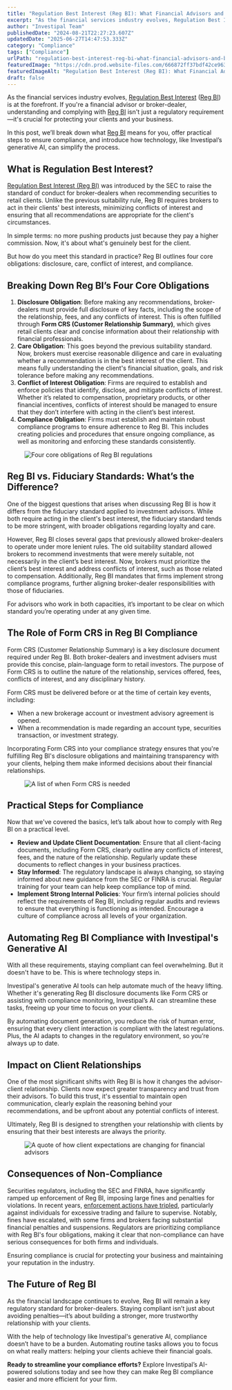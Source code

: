 ```yaml
---
title: "Regulation Best Interest (Reg BI): What Financial Advisors and Broker-Dealers Need to Know"
excerpt: "As the financial services industry evolves, Regulation Best Interest ( Reg BI ) is at the forefront."
author: "Investipal Team"
publishedDate: "2024-08-21T22:27:23.607Z"
updatedDate: "2025-06-27T14:47:53.333Z"
category: "Compliance"
tags: ["Compliance"]
urlPath: "regulation-best-interest-reg-bi-what-financial-advisors-and-broker-dealers-need-to-know"
featuredImage: "https://cdn.prod.website-files.com/666872ff37bdf42ce9637d77/66e20068e1cf256304178bbe_Regulation%20Best%20Interest%20(Reg%20BI)%20What%20Financial%20Advisors%20and%20Broker-Dealers%20Need%20to%20Know%20(1).png"
featuredImageAlt: "Regulation Best Interest (Reg BI): What Financial Advisors and Broker-Dealers Need to Know"
draft: false
---
```

<p id="">As the financial services industry evolves, <a rel="noopener noreferrer" target="_blank" href="https://www.sec.gov/regulation-best-interest">Regulation Best Interest</a> (<a href="/features/regulation-best-interest-generator">Reg BI</a>) is at the forefront. If you're a financial advisor or broker-dealer, understanding and complying with <a href="/features/regulation-best-interest-generator">Reg BI</a> isn't just a regulatory requirement—it's crucial for protecting your clients and your business.</p><p id="">In this post, we’ll break down what <a href="/features/regulation-best-interest-generator">Reg BI</a> means for you, offer practical steps to ensure compliance, and introduce how technology, like Investipal’s generative AI, can simplify the process.</p><h2 id="">What is Regulation Best Interest?</h2><p id=""><a rel="noopener noreferrer" target="_blank" href="https://www.finra.org/rules-guidance/key-topics/regulation-best-interest" id="">Regulation Best Interest (Reg BI)</a> was introduced by the SEC to raise the standard of conduct for broker-dealers when recommending securities to retail clients. Unlike the previous suitability rule, Reg BI requires brokers to act in their clients' best interests, minimizing conflicts of interest and ensuring that all recommendations are appropriate for the client's circumstances.</p><p id="">In simple terms: no more pushing products just because they pay a higher commission. Now, it's about what's genuinely best for the client.</p><p id="">But how do you meet this standard in practice? Reg BI outlines four core obligations: disclosure, care, conflict of interest, and compliance.</p><h2 id="">Breaking Down Reg BI’s Four Core Obligations</h2><ol id=""><li id=""><strong id="">Disclosure Obligation</strong>: Before making any recommendations, broker-dealers must provide full disclosure of key facts, including the scope of the relationship, fees, and any conflicts of interest. This is often fulfilled through <strong id="">Form CRS (Customer Relationship Summary)</strong>, which gives retail clients clear and concise information about their relationship with financial professionals.<strong id="">‍</strong></li><li id=""><strong id="">Care Obligation</strong>: This goes beyond the previous suitability standard. Now, brokers must exercise reasonable diligence and care in evaluating whether a recommendation is in the best interest of the client. This means fully understanding the client's financial situation, goals, and risk tolerance before making any recommendations.<strong id="">‍</strong></li><li id=""><strong id="">Conflict of Interest Obligation</strong>:&nbsp;Firms are required to establish and enforce policies that identify, disclose, and mitigate conflicts of interest. Whether it’s related to compensation, proprietary products, or other financial incentives, conflicts of interest should be managed to ensure that they don’t interfere with acting in the client’s best interest.<strong id="">‍</strong></li><li id=""><strong id=""> Compliance Obligation</strong>: Firms must establish and maintain robust compliance programs to ensure adherence to Reg BI. This includes creating policies and procedures that ensure ongoing compliance, as well as monitoring and enforcing these standards consistently.</li></ol><figure id="" class="w-richtext-figure-type-image w-richtext-align-fullwidth" data-rt-type="image" data-rt-align="fullwidth"><div id=""><img src="/images/inline/regulation-best-interest-reg-bi-what-financial-advisors-and-broker-dealers-need-to-know-0-44e036849d.webp" loading="lazy" alt="Four core obligations of Reg BI regulations" width="auto" height="auto" id=""></div></figure><h2 id="">Reg BI vs. Fiduciary Standards: What’s the Difference?</h2><p id="">One of the biggest questions that arises when discussing Reg BI is how it differs from the fiduciary standard applied to investment advisors. While both require acting in the client's best interest, the fiduciary standard tends to be more stringent, with broader obligations regarding loyalty and care.</p><p id="">However, Reg BI closes several gaps that previously allowed broker-dealers to operate under more lenient rules. The old suitability standard allowed brokers to recommend investments that were merely suitable, not necessarily in the client’s best interest. Now, brokers must prioritize the client’s best interest and address conflicts of interest, such as those related to compensation. Additionally, Reg BI mandates that firms implement strong compliance programs, further aligning broker-dealer responsibilities with those of fiduciaries.</p><p id="">For advisors who work in both capacities, it’s important to be clear on which standard you’re operating under at any given time.</p><h2 id="">The Role of Form CRS in Reg BI Compliance</h2><p id="">Form CRS (Customer Relationship Summary) is a key disclosure document required under Reg BI. Both broker-dealers and investment advisers must provide this concise, plain-language form to retail investors. The purpose of Form CRS is to outline the nature of the relationship, services offered, fees, conflicts of interest, and any disciplinary history.</p><p id="">Form CRS must be delivered before or at the time of certain key events, including:</p><ul id=""><li id="">When a new brokerage account or investment advisory agreement is opened.</li><li id="">When a recommendation is made regarding an account type, securities transaction, or investment strategy.</li></ul><p id="">Incorporating Form CRS into your compliance strategy ensures that you're fulfilling Reg BI's disclosure obligations and maintaining transparency with your clients, helping them make informed decisions about their financial relationships.</p><figure id="" class="w-richtext-figure-type-image w-richtext-align-fullwidth" style="max-width:2240px" data-rt-type="image" data-rt-align="fullwidth" data-rt-max-width="2240px"><div id=""><img src="/images/inline/regulation-best-interest-reg-bi-what-financial-advisors-and-broker-dealers-need-to-know-1-fa4fe96734.webp" loading="lazy" alt="A list of when Form CRS is needed" width="auto" height="auto" id=""></div></figure><h2 id="">Practical Steps for Compliance</h2><p id="">Now that we've covered the basics, let’s talk about how to comply with Reg BI on a practical level.</p><ul id=""><li id=""><strong id="">Review and Update Client Documentation</strong>: Ensure that all client-facing documents, including Form CRS, clearly outline any conflicts of interest, fees, and the nature of the relationship. Regularly update these documents to reflect changes in your business practices.</li><li id=""><strong id="">Stay Informed</strong>: The regulatory landscape is always changing, so staying informed about new guidance from the SEC or FINRA is crucial. Regular training for your team can help keep compliance top of mind.</li><li id=""><strong id="">Implement Strong Internal Policies</strong>: Your firm’s internal policies should reflect the requirements of Reg BI, including regular audits and reviews to ensure that everything is functioning as intended. Encourage a culture of compliance across all levels of your organization.</li></ul><h2 id="">Automating Reg BI Compliance with Investipal's Generative AI</h2><p id="">With all these requirements, staying compliant can feel overwhelming. But it doesn't have to be. This is where technology steps in.</p><p id="">Investipal's generative AI tools can help automate much of the heavy lifting. Whether it's generating Reg BI disclosure documents like Form CRS or assisting with compliance monitoring, Investipal’s AI can streamline these tasks, freeing up your time to focus on your clients.</p><p id="">By automating document generation, you reduce the risk of human error, ensuring that every client interaction is compliant with the latest regulations. Plus, the AI adapts to changes in the regulatory environment, so you’re always up to date.</p><h2 id="">Impact on Client Relationships</h2><p id="">One of the most significant shifts with Reg BI is how it changes the advisor-client relationship. Clients now expect greater transparency and trust from their advisors. To build this trust, it's essential to maintain open communication, clearly explain the reasoning behind your recommendations, and be upfront about any potential conflicts of interest.</p><p id="">Ultimately, Reg BI is designed to strengthen your relationship with clients by ensuring that their best interests are always the priority.</p><figure id="" class="w-richtext-figure-type-image w-richtext-align-fullwidth" style="max-width:2240px" data-rt-type="image" data-rt-align="fullwidth" data-rt-max-width="2240px"><div id=""><img src="/images/inline/regulation-best-interest-reg-bi-what-financial-advisors-and-broker-dealers-need-to-know-2-92118d8773.webp" loading="lazy" alt="A quote of how client expectations are changing for financial advisors" width="auto" height="auto" id=""></div></figure><h2 id="">Consequences of Non-Compliance</h2><p id="">Securities regulators, including the SEC and FINRA, have significantly ramped up enforcement of Reg BI, imposing large fines and penalties for violations. In recent years, <a rel="noopener noreferrer" target="_blank" href="https://www.thomsonreuters.com/en-us/posts/investigation-fraud-and-risk/reg-bi-enforcement/" id="">enforcement actions have tripled</a>, particularly against individuals for excessive trading and failure to supervise. Notably, fines have escalated, with some firms and brokers facing substantial financial penalties and suspensions. Regulators are prioritizing compliance with Reg BI's four obligations, making it clear that non-compliance can have serious consequences for both firms and individuals.</p><p id="">Ensuring compliance is crucial for protecting your business and maintaining your reputation in the industry.</p><h2 id="">The Future of Reg BI</h2><p id="">As the financial landscape continues to evolve, Reg BI will remain a key regulatory standard for broker-dealers. Staying compliant isn’t just about avoiding penalties—it’s about building a stronger, more trustworthy relationship with your clients.</p><p id="">With the help of technology like Investipal's generative AI, compliance doesn’t have to be a burden. Automating routine tasks allows you to focus on what really matters: helping your clients achieve their financial goals.</p><p id=""><strong id="">Ready to streamline your compliance efforts?</strong> Explore Investipal’s AI-powered solutions today and see how they can make Reg BI compliance easier and more efficient for your firm.</p>